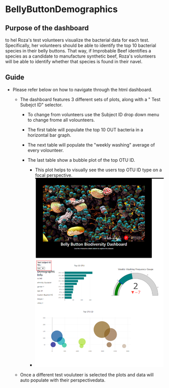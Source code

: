 # BellyButtonDemographics

## Purpose of the dashboard
to hel Roza's test volunteers visualize the bacterial data for each test. 
Specifically, her volunteers should be able to identify the top 10 bacterial species in their belly buttons.
That way, if Improbable Beef identifies a species as a candidate to manufacture synthetic beef, 
Roza's volunteers will be able to identify whether that species is found in their navel.

## Guide
- Please refer below on how to navigate through the html dashboard.
	* The dashboard features 3 different sets of plots, along with a " Test Subejct ID" selector. 	
		- To change from volunteers use the Subject ID drop down menu to change frome all volounteers.

		- The first table will populate the top 10 OUT bacteria in a horizontal bar graph.

		- The next table will populate the "weekly washing" average of every volounteer.

		- The last table show a bubble plot of the top OTU ID. 
			* This plot helps to visually see the users top OTU ID type on a focal perspective.
			* ![dashboard.png](data/dashboard.png)
		
	* Once a different test vouluteer is selected the plots and data will auto populate with their perspectivedata.